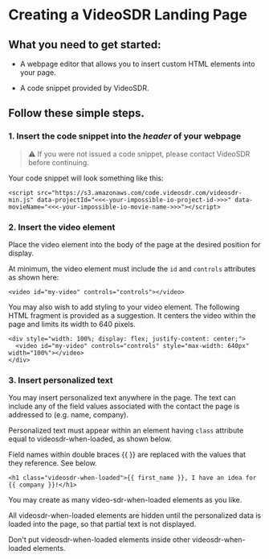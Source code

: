 # Creating a VideoSDR Landing Page

## What you need to get started:

* A webpage editor that allows you to insert custom HTML elements into your page.

* A code snippet provided by VideoSDR.

## Follow these simple steps. 

### 1. Insert the code snippet into the *header* of your webpage

> :warning: If you were not issued a code snippet, please contact VideoSDR before continuing.

Your code snippet will look something like this:

```
<script src="https://s3.amazonaws.com/code.videosdr.com/videosdr-min.js" data-projectId="<<<-your-impossible-io-project-id->>>" data-movieName="<<<-your-impossible-io-movie-name->>>"></script>
```

### 2.  Insert the video element

Place the video element into the body of the page at the desired position for display.

At minimum, the video element must include the `id` and `controls` attributes as shown here:

```
<video id="my-video" controls="controls"></video>
```

You may also wish to add styling to your video element.  The following HTML fragment is provided as
a suggestion.  It centers the video within the page and limits its width to 640 pixels.

```
<div style="width: 100%; display: flex; justify-content: center;">
  <video id="my-video" controls="controls" style="max-width: 640px" width="100%"></video>
</div>
```

### 3.  Insert personalized text

You may insert personalized text anywhere in the page.  The text can include any of the 
field values associated with the contact the page is addressed to (e.g. name, company).

Personalized text must appear within an element having `class` attribute equal to videosdr-when-loaded, as shown below.

Field names within double braces {{ }} are replaced with the values that they reference.  See 
below.

```
<h1 class="videosdr-when-loaded">{{ first_name }}, I have an idea for {{ company }}!</h1>
```

You may create as many video-sdr-when-loaded elements as you like.

All videosdr-when-loaded elements are hidden until the personalized data is loaded into the 
page, so that partial text is not displayed.

Don't put videosdr-when-loaded elements inside other videosdr-when-loaded elements.

</body>
</html>
